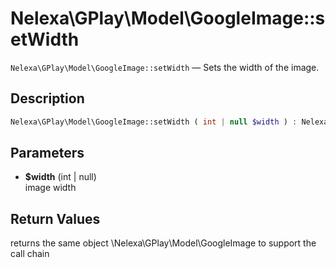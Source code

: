 # Nelexa\GPlay\Model\GoogleImage::setWidth
`Nelexa\GPlay\Model\GoogleImage::setWidth` — Sets the width of the image.

## Description
```php
Nelexa\GPlay\Model\GoogleImage::setWidth ( int | null $width ) : Nelexa\GPlay\Model\GoogleImage
```

## Parameters
* **$width** (int | null)  
image width

## Return Values
returns the same object \Nelexa\GPlay\Model\GoogleImage to support the call chain

